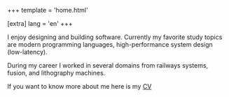 +++
template = 'home.html'

[extra]
lang = 'en'
+++

I enjoy designing and building software. Currently my favorite study topics are modern programming languages, high-performance system design (low-latency).

During my career I worked in several domains from railways systems, fusion, and lithography machines.

If you want to know more about me here is my [CV](pdf/Francesco_Fucci_CV.pdf)